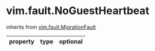 vim.fault.NoGuestHeartbeat
==========================
inherits from [vim.fault.MigrationFault](docs/vim.fault.MigrationFault.md)

| property | type | optional |
|:---------|:-----|:---------|
